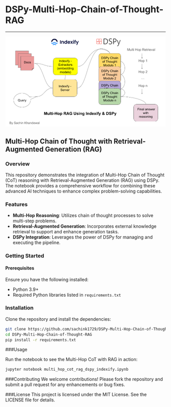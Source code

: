 # DSPy-Multi-Hop-Chain-of-Thought-RAG
------------------------------------------------

![cover](https://github.com/sachink1729/DSPy-Multi-Hop-Chain-of-Thought-RAG/blob/main/cover.png)

## Multi-Hop Chain of Thought with Retrieval-Augmented Generation (RAG)

### Overview

This repository demonstrates the integration of Multi-Hop Chain of Thought (CoT) reasoning with Retrieval-Augmented Generation (RAG) using DSPy. The notebook provides a comprehensive workflow for combining these advanced AI techniques to enhance complex problem-solving capabilities.

### Features

- **Multi-Hop Reasoning**: Utilizes chain of thought processes to solve multi-step problems.
- **Retrieval-Augmented Generation**: Incorporates external knowledge retrieval to support and enhance generation tasks.
- **DSPy Integration**: Leverages the power of DSPy for managing and executing the pipeline.

### Getting Started

#### Prerequisites

Ensure you have the following installed:

- Python 3.9+
- Required Python libraries listed in `requirements.txt`

### Installation

Clone the repository and install the dependencies:

```bash
git clone https://github.com/sachink1729/DSPy-Multi-Hop-Chain-of-Thought-RAG.git
cd DSPy-Multi-Hop-Chain-of-Thought-RAG
pip install -r requirements.txt
```

###Usage

Run the notebook to see the Multi-Hop CoT with RAG in action:
```bash
jupyter notebook multi_hop_cot_rag_dspy_indexify.ipynb
```

###Contributing
We welcome contributions! Please fork the repository and submit a pull request for any enhancements or bug fixes.

###License
This project is licensed under the MIT License. See the LICENSE file for details.
